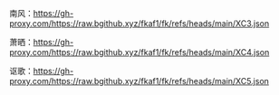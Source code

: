 南风：https://gh-proxy.com/https://raw.bgithub.xyz/fkaf1/fk/refs/heads/main/XC3.json

萧晒：https://gh-proxy.com/https://raw.bgithub.xyz/fkaf1/fk/refs/heads/main/XC4.json

讴歌：https://gh-proxy.com/https://raw.bgithub.xyz/fkaf1/fk/refs/heads/main/XC5.json
